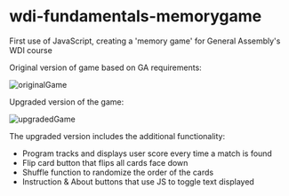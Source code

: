 # wdi-fundamentals-memorygame
First use of JavaScript, creating a 'memory game' for General Assembly's WDI course

Original version of game based on GA requirements:

![originalGame](/screenshots/game-v1.png?raw=true)

Upgraded version of the game:

![upgradedGame](/screenshots/game-v2.png?raw=true)

The upgraded version includes the additional functionality:
* Program tracks and displays user score every time a match is found
* Flip card button that flips all cards face down
* Shuffle function to randomize the order of the cards
* Instruction & About buttons that use JS to toggle text displayed
